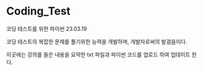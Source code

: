 # Coding_Test
코딩 테스트를 위한 파이썬 23.03.19

코딩 테스트의 복잡한 문제를 풀기위한 능력을 개발하며, 개발자로써의 발걸음이다.

이곳에는 강의를 들은 내용을 요약한 txt 파일과 파이썬 코드를 업로드 하여 업데이트 한다.


